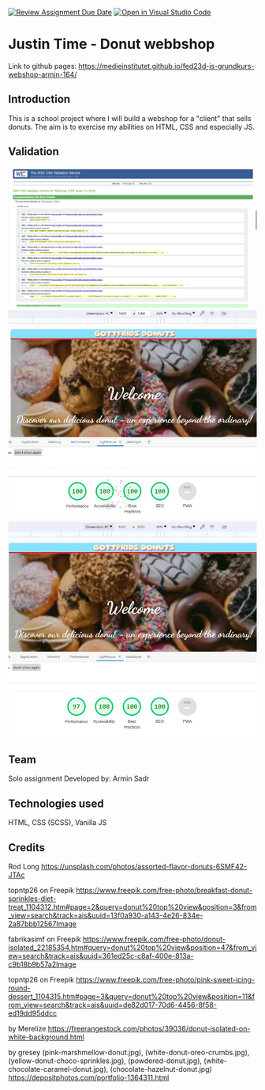 [![Review Assignment Due Date](https://classroom.github.com/assets/deadline-readme-button-24ddc0f5d75046c5622901739e7c5dd533143b0c8e959d652212380cedb1ea36.svg)](https://classroom.github.com/a/lVSydX1g)
[![Open in Visual Studio Code](https://classroom.github.com/assets/open-in-vscode-718a45dd9cf7e7f842a935f5ebbe5719a5e09af4491e668f4dbf3b35d5cca122.svg)](https://classroom.github.com/online_ide?assignment_repo_id=12915516&assignment_repo_type=AssignmentRepo)

# Justin Time - Donut webbshop
Link to github pages: https://medieinstitutet.github.io/fed23d-js-grundkurs-webshop-armin-164/

## Introduction

This is a school project where I will build a webshop for a "client"
that sells donuts.
The aim is to exercise my abilities on HTML, CSS and especially JS.

## Validation
![CSS Validation Report](validering/css-validering.jpg)
![HTML Validation Report](validering/html-validering.jpg)
![Lighthouse Analysis Report on Mobile](validering/lighthouse-rapport-mobile.jpg)
![Lighthouse Analysis Report](validering/lighthouse-rapport.jpg)

## Team

Solo assignment
Developed by: Armin Sadr

## Technologies used

HTML, CSS (SCSS), Vanilla JS

## Credits
Rod Long
https://unsplash.com/photos/assorted-flavor-donuts-6SMF42-JTAc

topntp26 on Freepik
https://www.freepik.com/free-photo/breakfast-donut-sprinkles-diet-treat_1104312.htm#page=2&query=donut%20top%20view&position=3&from_view=search&track=ais&uuid=13f0a930-a143-4e26-834e-2a87bbb12567Image

fabrikasimf on Freepik
https://www.freepik.com/free-photo/donut-isolated_22185354.htm#query=donut%20top%20view&position=47&from_view=search&track=ais&uuid=361ed25c-c8af-400e-813a-c9b18b9b57a2Image 

topntp26 on Freepik
https://www.freepik.com/free-photo/pink-sweet-icing-round-dessert_1104315.htm#page=3&query=donut%20top%20view&position=11&from_view=search&track=ais&uuid=de82d017-70d6-4456-8f58-ed19dd95ddcc

by Merelize
https://freerangestock.com/photos/39036/donut-isolated-on-white-background.html

by gresey (pink-marshmellow-donut.jpg), (white-donut-oreo-crumbs.jpg), (yellow-donut-choco-sprinkles.jpg), (powdered-donut.jpg), (white-chocolate-caramel-donut.jpg), (chocolate-hazelnut-donut.jpg)
https://depositphotos.com/portfolio-1364311.html


